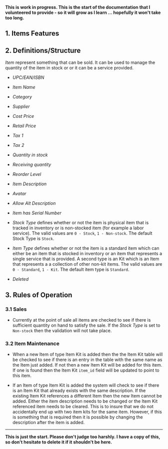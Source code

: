 **This is work in progress.  This is the start of the documentation that I volunteered to provide - so it will grow as I learn ... hopefully it won't take too long.**

## 1. Items Features



## 2. Definitions/Structure

*Item* represent something that can be sold.  It can be used to manage the quantity of the item in stock or or it can be a service provided.

* *UPC/EAN/ISBN*

* *Item Name*

* *Category*

* *Supplier*

* *Cost Price*

* *Retail Price*

* *Tax 1*

* *Tax 2*

* *Quantity in stock*

* *Receiving quantity*

* *Reorder Level*

* *Item Description*

* *Avatar*

* *Allow Alt Description*

* *Item has Serial Number*

* *Stock Type* defines whether or not the item is physical item that is tracked in inventory or is non-stocked item (for example a labor service).  The valid values are `0 - Stock`, `1 - Non-stock`.  The default Stock Type is `Stock`.

* *Item Type* defines whether or not the item is a standard item which can either be an item that is stocked in inventory or an item that represents a single service that is provided.   A second type is an Kit which is an Item that represents a a collection of other non-kit items.  The valid values are `0 - Standard`, `1 - Kit`.  The default item type is `Standard`.

* *Deleted*



## 3. Rules of Operation

### 3.1 Sales

- Currently at the point of sale all items are checked to see if there is sufficient quantity on hand to satisfy the sale.  If the *Stock Type* is set to `Non-stock` then the validation will not take place. 

### 3.2 Item Maintenance

- When a new Item of type Item Kit is added then the the Item Kit table will be checked to see if there is an entry in the table with the same name as the Item just added.  If not then a new Item Kit will be added for this item.  If one is found then the Item Kit `item_id` field will be updated to point to this item.

- If an Item of type Item Kit is added the system will check to see if there is an Item Kit that already exists with the same description.  If the existing Item Kit references a different Item then the new Item cannot be added.  Either the item description needs to be changed or the Item Kit referenced item needs to be cleared.   This is to insure that we do not accidentally end up with two item kits for the same item.  However, if this is something that is required then it is possible by changing the description after the item is added.

 
 
---

**This is just the start.  Please don't judge too harshly.  I have a copy of this, so don't hesitate to delete it if it shouldn't be here.**